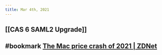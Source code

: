 ```yaml
---
title: Mar 4th, 2021
---
```


## [[CAS 6 SAML2 Upgrade]]
## #bookmark [The Mac price crash of 2021 | ZDNet](https://www.zdnet.com/google-amp/article/the-mac-price-crash-of-2021/)
